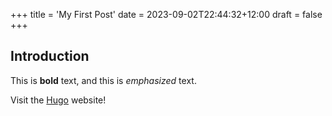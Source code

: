 +++
title = 'My First Post'
date = 2023-09-02T22:44:32+12:00
draft = false
+++

## Introduction

This is **bold** text, and this is *emphasized* text.

Visit the [Hugo](https://gohugo.io) website!